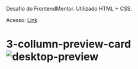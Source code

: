 Desafio do FrontendMentor. Utilizado HTML + CSS.

Acesso: <a href="https://matheeusgomes.github.io/3-collumn-preview-card/">Link</a>

# 3-collumn-preview-card![desktop-preview](https://user-images.githubusercontent.com/10269675/169360901-7d9b4c70-1a10-4867-a0e0-bfef55afef8d.jpg)
